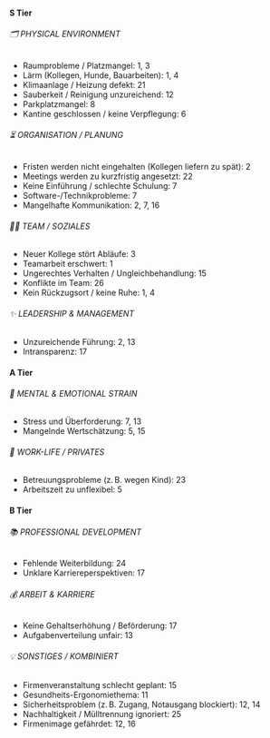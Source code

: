 #### S Tier 
  ###### 🗂️ PHYSICAL ENVIRONMENT
  - Raumprobleme / Platzmangel: 1, 3
  - Lärm (Kollegen, Hunde, Bauarbeiten): 1, 4
  - Klimaanlage / Heizung defekt: 21
  - Sauberkeit / Reinigung unzureichend: 12
  - Parkplatzmangel: 8
  - Kantine geschlossen / keine Verpflegung: 6

  ###### ⏳ ORGANISATION / PLANUNG
  - Fristen werden nicht eingehalten (Kollegen liefern zu spät): 2
  - Meetings werden zu kurzfristig angesetzt: 22
  - Keine Einführung / schlechte Schulung: 7
  - Software-/Technikprobleme: 7
  - Mangelhafte Kommunikation: 2, 7, 16

  ###### 🧍‍♀️ TEAM / SOZIALES
  - Neuer Kollege stört Abläufe: 3
  - Teamarbeit erschwert: 1
  - Ungerechtes Verhalten / Ungleichbehandlung: 15
  - Konflikte im Team: 26
  - Kein Rückzugsort / keine Ruhe: 1, 4

  ###### ✨ LEADERSHIP & MANAGEMENT 
  - Unzureichende Führung: 2, 13
  - Intransparenz: 17

#### A Tier
  ###### 🧠 MENTAL & EMOTIONAL STRAIN 
  - Stress und Überforderung: 7, 13
  - Mangelnde Wertschätzung: 5, 15

  ###### 👶 WORK-LIFE / PRIVATES
  - Betreuungsprobleme (z. B. wegen Kind): 23
  - Arbeitszeit zu unflexibel: 5

#### B Tier
  ###### 📚 PROFESSIONAL DEVELOPMENT 
  - Fehlende Weiterbildung: 24
  - Unklare Karriereperspektiven: 17

  ###### 💰 ARBEIT & KARRIERE
  - Keine Gehaltserhöhung / Beförderung: 17
  - Aufgabenverteilung unfair: 13

  ###### 💡 SONSTIGES / KOMBINIERT
  - Firmenveranstaltung schlecht geplant: 15
  - Gesundheits-Ergonomiethema: 11
  - Sicherheitsproblem (z. B. Zugang, Notausgang blockiert): 12, 14
  - Nachhaltigkeit / Mülltrennung ignoriert: 25
  - Firmenimage gefährdet: 12, 16